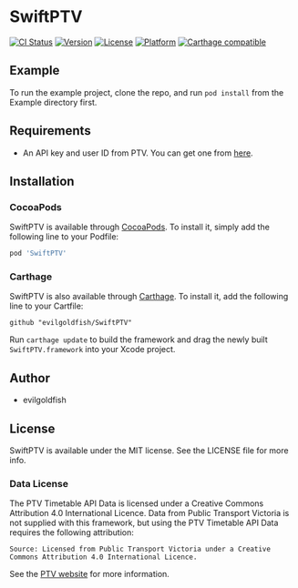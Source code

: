 # SwiftPTV

[![CI Status](http://img.shields.io/travis/evilgoldfish/SwiftPTV.svg?style=flat)](https://travis-ci.org/evilgoldfish/SwiftPTV)
[![Version](https://img.shields.io/cocoapods/v/SwiftPTV.svg?style=flat)](http://cocoapods.org/pods/SwiftPTV)
[![License](https://img.shields.io/cocoapods/l/SwiftPTV.svg?style=flat)](http://cocoapods.org/pods/SwiftPTV)
[![Platform](https://img.shields.io/cocoapods/p/SwiftPTV.svg?style=flat)](http://cocoapods.org/pods/SwiftPTV)
[![Carthage compatible](https://img.shields.io/badge/Carthage-compatible-4BC51D.svg?style=flat)](https://github.com/Carthage/Carthage)

## Example

To run the example project, clone the repo, and run `pod install` from the Example directory first.

## Requirements

* An API key and user ID from PTV. You can get one from [here](https://static.ptv.vic.gov.au/PTV/PTV%20docs/API/1475462320/PTV-Timetable-API-key-and-signature-document.RTF).

## Installation

### CocoaPods

SwiftPTV is available through [CocoaPods](http://cocoapods.org). To install
it, simply add the following line to your Podfile:

```ruby
pod 'SwiftPTV'
```

### Carthage

SwiftPTV is also available through [Carthage](https://github.com/Carthage/Carthage). To install
it, add the following line to your Cartfile:

```
github "evilgoldfish/SwiftPTV"
```

Run `carthage update` to build the framework and drag the newly built `SwiftPTV.framework` into your Xcode project.

## Author

* evilgoldfish

## License

SwiftPTV is available under the MIT license. See the LICENSE file for more info.

### Data License
The PTV Timetable API Data is licensed under a Creative Commons Attribution 4.0 International Licence. Data from Public Transport Victoria is not supplied with this framework, but using the PTV Timetable API Data requires the following attribution:

`Source: Licensed from Public Transport Victoria under a Creative Commons Attribution 4.0 International Licence.`

See the [PTV website](https://www.ptv.vic.gov.au/about-ptv/ptv-data-and-reports/digital-products/ptv-timetable-api/) for more information.
